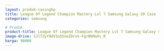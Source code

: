 ```yaml
---
layout: produk-casinghp
title: League Of Legend Champion Mastery Lvl 7 Samsung Galaxy S9 Case
categories: samsung

# Produk
product-title: League Of Legend Champion Mastery Lvl 7 Samsung Galaxy S9 Case
image-drive: 1JlTZyY9dV3u55oeZDrvk-FgrNbMaXs_R
harga: 90000
---
```

